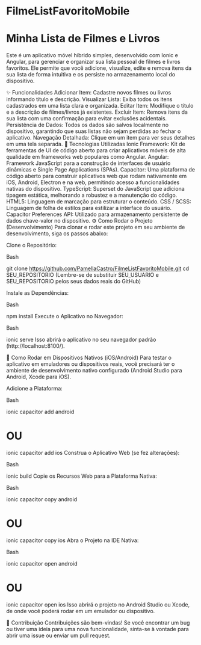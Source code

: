 # FilmeListFavoritoMobile

# Minha Lista de Filmes e Livros
Este é um aplicativo móvel híbrido simples, desenvolvido com Ionic e Angular, para gerenciar e organizar sua lista pessoal de filmes e livros favoritos. Ele permite que você adicione, visualize, edite e remova itens da sua lista de forma intuitiva e os persiste no armazenamento local do dispositivo.

✨ Funcionalidades
Adicionar Item: Cadastre novos filmes ou livros informando título e descrição.
Visualizar Lista: Exiba todos os itens cadastrados em uma lista clara e organizada.
Editar Item: Modifique o título e a descrição de filmes/livros já existentes.
Excluir Item: Remova itens da sua lista com uma confirmação para evitar exclusões acidentais.
Persistência de Dados: Todos os dados são salvos localmente no dispositivo, garantindo que suas listas não sejam perdidas ao fechar o aplicativo.
Navegação Detalhada: Clique em um item para ver seus detalhes em uma tela separada.
🚀 Tecnologias Utilizadas
Ionic Framework: Kit de ferramentas de UI de código aberto para criar aplicativos móveis de alta qualidade em frameworks web populares como Angular.
Angular: Framework JavaScript para a construção de interfaces de usuário dinâmicas e Single Page Applications (SPAs).
Capacitor: Uma plataforma de código aberto para construir aplicativos web que rodam nativamente em iOS, Android, Electron e na web, permitindo acesso a funcionalidades nativas do dispositivo.
TypeScript: Superset do JavaScript que adiciona tipagem estática, melhorando a robustez e a manutenção do código.
HTML5: Linguagem de marcação para estruturar o conteúdo.
CSS / SCSS: Linguagem de folha de estilos para estilizar a interface do usuário.
Capacitor Preferences API: Utilizado para armazenamento persistente de dados chave-valor no dispositivo.
⚙️ Como Rodar o Projeto (Desenvolvimento)
Para clonar e rodar este projeto em seu ambiente de desenvolvimento, siga os passos abaixo:

Clone o Repositório:

Bash

git clone https://github.com/PamellaCastro/FilmeListFavoritoMobile.git
cd SEU_REPOSITORIO
(Lembre-se de substituir SEU_USUARIO e SEU_REPOSITORIO pelos seus dados reais do GitHub)

Instale as Dependências:

Bash

npm install
Execute o Aplicativo no Navegador:

Bash

ionic serve
Isso abrirá o aplicativo no seu navegador padrão (http://localhost:8100/).

📱 Como Rodar em Dispositivos Nativos (iOS/Android)
Para testar o aplicativo em emuladores ou dispositivos reais, você precisará ter o ambiente de desenvolvimento nativo configurado (Android Studio para Android, Xcode para iOS).

Adicione a Plataforma:

Bash

ionic capacitor add android
# OU
ionic capacitor add ios
Construa o Aplicativo Web (se fez alterações):

Bash

ionic build
Copie os Recursos Web para a Plataforma Nativa:

Bash

ionic capacitor copy android
# OU
ionic capacitor copy ios
Abra o Projeto na IDE Nativa:

Bash

ionic capacitor open android
# OU
ionic capacitor open ios
Isso abrirá o projeto no Android Studio ou Xcode, de onde você poderá rodar em um emulador ou dispositivo.

🤝 Contribuição
Contribuições são bem-vindas! Se você encontrar um bug ou tiver uma ideia para uma nova funcionalidade, sinta-se à vontade para abrir uma issue ou enviar um pull request.

